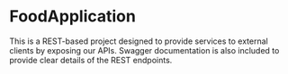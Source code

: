 # FoodApplication
This is a REST-based project designed to provide services to external clients by exposing our APIs. Swagger documentation is also included to provide clear details of the REST endpoints.
